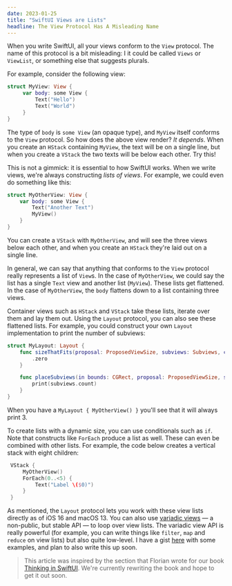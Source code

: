 ```yaml
---
date: 2023-01-25
title: "SwiftUI Views are Lists"
headline: The View Protocol Has A Misleading Name
---
```


When you write SwiftUI, all your views conform to the `View` protocol. The name of this protocol is a bit misleading: I it could be called `Views` or `ViewList`, or something else that suggests plurals.

For example, consider the following view:

```swift
struct MyView: View {
     var body: some View {
         Text("Hello")
         Text("World")
     }
}
```

The type of `body` is `some View` (an opaque type), and `MyView` itself conforms to the `View` protocol. So how does the above view render? *It depends*. When you create an `HStack` containing `MyView`, the text will be on a single line, but when you create a `VStack` the two texts will be below each other. Try this!

This is not a gimmick: it is essential to how SwiftUI works. When we write views, we're always constructing *lists of views*. For example, we could even do something like this:

```swift
struct MyOtherView: View {
    var body: some View {
        Text("Another Text")
        MyView()
    }
}
```

You can create a `VStack` with `MyOtherView`, and will see the three views below each other, and when you create an `HStack` they're laid out on a single line.

In general, we can say that anything that conforms to the `View` protocol really represents a list of `View`s. In the case of `MyOtherView`, we could say the list has a single `Text` view and another list (`MyView`). These lists get flattened. In the case of `MyOtherView`, the `body` flattens down to a list containing three views.

Container views such as `HStack` and `VStack` take these lists, iterate over them and lay them out. Using the `Layout` protocol, you can also see these flattened lists. For example, you could construct your own `Layout` implementation to print the number of subviews:

```swift
struct MyLayout: Layout {
    func sizeThatFits(proposal: ProposedViewSize, subviews: Subviews, cache: inout ()) -> CGSize {
        .zero
    }

    func placeSubviews(in bounds: CGRect, proposal: ProposedViewSize, subviews: Subviews, cache: inout ()) {
        print(subviews.count)
    }
}
```

When you have a `MyLayout { MyOtherView() }` you'll see that it will always print 3.

To create lists with a dynamic size, you can use conditionals such as `if`. Note that constructs like `ForEach` produce a list as well. These can even be combined with other lists. For example, the code below creates a vertical stack with eight children:

```swift
 VStack {
     MyOtherView()
     ForEach(0..<5) {
         Text("Label \($0)")
     }
 }
```

As mentioned, the `Layout` protocol lets you work with these view lists directly as of iOS 16 and macOS 13. You can also use [variadic views](https://movingparts.io/variadic-views-in-swiftui) — a non-public, but stable API — to loop over view lists. The variadic view API is really powerful (for example, you can write things like `filter`, `map` and `reduce` on view lists) but also quite low-level. I have a gist [here](https://gist.github.com/chriseidhof/5ff6ef8786f5635c18b20304ab9d9b01) with some examples, and plan to also write this up soon.

> This article was inspired by the section that Florian wrote for our book [Thinking in SwiftUI](https://www.objc.io/books/thinking-in-swiftui). We're currently rewriting the book and hope to get it out soon.
